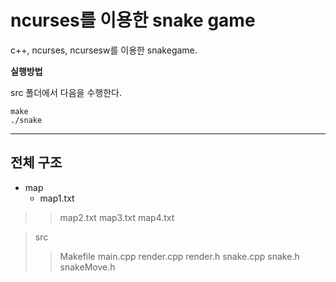 # ncurses를 이용한 snake game

c++, ncurses, ncursesw를 이용한 snakegame.

**실행방법**

src 폴더에서 다음을 수행한다.

    make
    ./snake

----------------

## 전체 구조

* map
    - map1.txt

> > map2.txt
> > map3.txt
> > map4.txt

> src
> > Makefile
> > main.cpp
> > render.cpp
> > render.h
> > snake.cpp
> > snake.h
> > snakeMove.h
